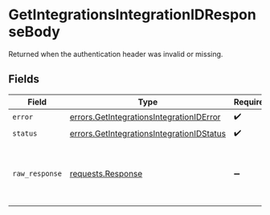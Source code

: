 # GetIntegrationsIntegrationIDResponseBody

Returned when the authentication header was invalid or missing.


## Fields

| Field                                                                                                  | Type                                                                                                   | Required                                                                                               | Description                                                                                            |
| ------------------------------------------------------------------------------------------------------ | ------------------------------------------------------------------------------------------------------ | ------------------------------------------------------------------------------------------------------ | ------------------------------------------------------------------------------------------------------ |
| `error`                                                                                                | [errors.GetIntegrationsIntegrationIDError](../../models/errors/getintegrationsintegrationiderror.md)   | :heavy_check_mark:                                                                                     | N/A                                                                                                    |
| `status`                                                                                               | [errors.GetIntegrationsIntegrationIDStatus](../../models/errors/getintegrationsintegrationidstatus.md) | :heavy_check_mark:                                                                                     | N/A                                                                                                    |
| `raw_response`                                                                                         | [requests.Response](https://requests.readthedocs.io/en/latest/api/#requests.Response)                  | :heavy_minus_sign:                                                                                     | Raw HTTP response; suitable for custom response parsing                                                |